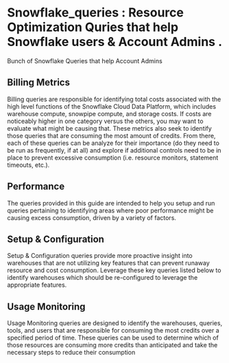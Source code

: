 # Snowflake_queries : Resource Optimization Quries that help Snowflake users & Account Admins .

Bunch of Snowflake Queries that help Account Admins


  ##  Billing Metrics  
Billing queries are responsible for identifying total costs associated with the high level functions of the Snowflake Cloud Data Platform, which includes warehouse compute, snowpipe compute, and storage costs. If costs are noticeably higher in one category versus the others, you may want to evaluate what might be causing that.
These metrics also seek to identify those queries that are consuming the most amount of credits. From there, each of these queries can be analyze for their importance (do they need to be run as frequently, if at all) and explore if additional controls need to be in place to prevent excessive consumption (i.e. resource monitors, statement timeouts, etc.).


  ##  Performance
The queries provided in this guide are intended to help you setup and run queries pertaining to identifying areas where poor performance might be causing excess consumption, driven by a variety of factors.


  ##  Setup & Configuration
Setup & Configuration queries provide more proactive insight into warehouses that are not utilizing key features that can prevent runaway resource and cost consumption. Leverage these key queries listed below to identify warehouses which should be re-configured to leverage the appropriate features.


  ##  Usage Monitoring

Usage Monitoring queries are designed to identify the warehouses, queries, tools, and users that are responsible for consuming the most credits over a specified period of time. These queries can be used to determine which of those resources are consuming more credits than anticipated and take the necessary steps to reduce their consumption
